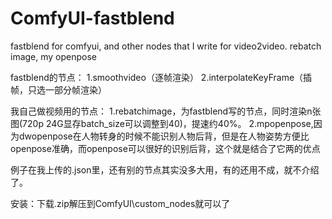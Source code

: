 # ComfyUI-fastblend
fastblend for comfyui, and other nodes that I write for video2video. rebatch image, my openpose

fastblend的节点：
1.smoothvideo（逐帧渲染）
2.interpolateKeyFrame（插帧，只选一部分帧渲染）

我自己做视频用的节点：
1.rebatchimage，为fastblend写的节点，同时渲染n张图(720p 24G显存batch_size可以调整到40)，提速约40%。
2.mpopenpose,因为dwopenpose在人物转身的时候不能识别人物后背，但是在人物姿势方便比openpose准确，而openpose可以很好的识别后背，这个就是结合了它两的优点

例子在我上传的.json里，还有别的节点其实没多大用，有的还用不成，就不介绍了。

安装：下载.zip解压到ComfyUI\custom_nodes就可以了


